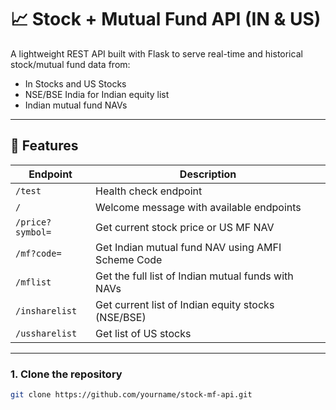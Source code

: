 # 📈 Stock + Mutual Fund API (IN & US)

A lightweight REST API built with Flask to serve real-time and historical stock/mutual fund data from:

- In Stocks and US Stocks
- NSE/BSE India for Indian equity list
- Indian mutual fund NAVs

---

## 🚀 Features

| Endpoint             | Description                                                                 |
|----------------------|-----------------------------------------------------------------------------|
| `/test`              | Health check endpoint                                                       |
| `/`                  | Welcome message with available endpoints                                    |
| `/price?symbol=`     | Get current stock price or US MF NAV                                        |
| `/mf?code=`          | Get Indian mutual fund NAV using AMFI Scheme Code                           |
| `/mflist`            | Get the full list of Indian mutual funds with NAVs                          |
| `/insharelist`       | Get current list of Indian equity stocks (NSE/BSE)                          |
| `/ussharelist`       | Get list of US stocks                                                       |

---

### 1. Clone the repository

```bash
git clone https://github.com/yourname/stock-mf-api.git
